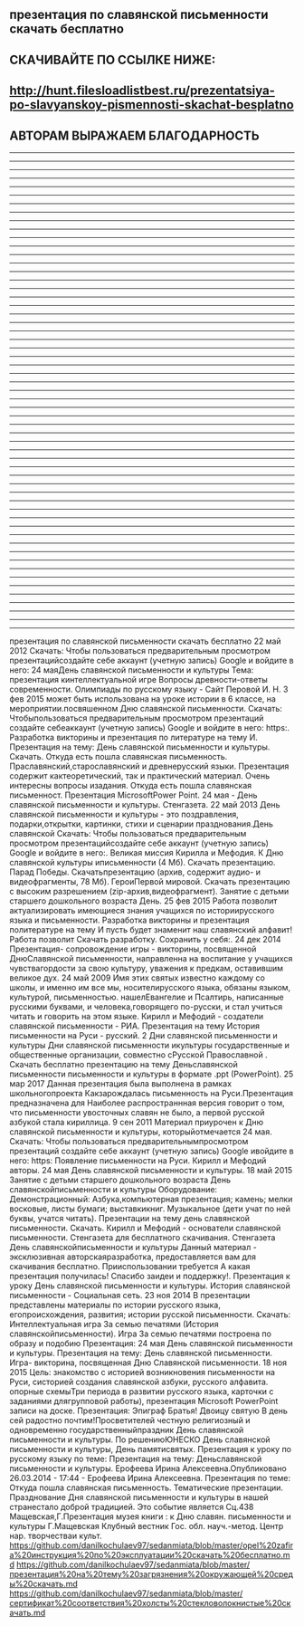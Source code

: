 презентация по славянской письменности скачать бесплатно
--------------------------------------------------
СКАЧИВАЙТЕ ПО ССЫЛКЕ НИЖЕ:
--------------------------------------------------
http://hunt.filesloadlistbest.ru/prezentatsiya-po-slavyanskoy-pismennosti-skachat-besplatno
--------------------------------------------------
АВТОРАМ ВЫРАЖАЕМ БЛАГОДАРНОСТЬ
--------------------------------------------------
--------------------------------------------------
--------------------------------------------------
--------------------------------------------------
--------------------------------------------------
--------------------------------------------------
--------------------------------------------------
--------------------------------------------------
--------------------------------------------------
--------------------------------------------------
--------------------------------------------------
--------------------------------------------------
--------------------------------------------------
--------------------------------------------------
--------------------------------------------------
--------------------------------------------------
--------------------------------------------------
--------------------------------------------------
--------------------------------------------------
--------------------------------------------------
--------------------------------------------------
--------------------------------------------------
--------------------------------------------------
--------------------------------------------------
--------------------------------------------------
--------------------------------------------------
--------------------------------------------------
--------------------------------------------------
--------------------------------------------------
--------------------------------------------------
--------------------------------------------------
--------------------------------------------------
--------------------------------------------------
--------------------------------------------------
--------------------------------------------------
--------------------------------------------------
--------------------------------------------------
--------------------------------------------------
--------------------------------------------------
--------------------------------------------------
--------------------------------------------------
--------------------------------------------------
--------------------------------------------------
--------------------------------------------------
--------------------------------------------------
--------------------------------------------------
--------------------------------------------------
--------------------------------------------------
--------------------------------------------------
--------------------------------------------------
--------------------------------------------------
--------------------------------------------------
--------------------------------------------------
--------------------------------------------------
--------------------------------------------------
--------------------------------------------------
--------------------------------------------------
--------------------------------------------------
презентация по славянской письменности скачать бесплатно 22 май 2012  Скачать:  Чтобы пользоваться предварительным просмотром презентацийсоздайте себе аккаунт (учетную запись) Google и войдите в него:  24 маяДень славянской письменности и культуры Тема: презентация кинтеллектуальной игре Вопросы древности-ответы современности. Олимпиады по русскому языку - Сайт Перовой И. Н. 3 фев 2015  может быть использована на уроке истории в 6 классе, на мероприятии.посвяшенном Дню славянской письменности.  Скачать:  Чтобыпользоваться предварительным просмотром презентаций создайте себеаккаунт (учетную запись) Google и войдите в него: https:. Разработка викторины и презентация по литературе на тему И. Презентация на тему: День славянской письменности и культуры. Скачать. Откуда есть пошла славянская письменность. Праславянский,старославянский и древнерусский языки. Презентация содержит кактеоретический, так и практический материал. Очень интересны вопросы изадания. Откуда есть пошла славянская письменност. Презентация MicrosoftPower Point. 24 мая - День славянской письменности и культуры. Стенгазета. 22 май 2013  День славянской письменности и культуры  - это поздравления, подарки,открытки, картинки, стихи и сценарии празднования.День славянской Скачать:  Чтобы пользоваться предварительным просмотром презентацийсоздайте себе аккаунт (учетную запись) Google и войдите в него:. Великая миссия Кирилла и Мефодия. К Дню славянской культуры иписьменности (4 Мб). Скачать презентацию. Парад Победы. Скачатьпрезентацию (архив, содержит аудио- и видеофрагменты, 78 Мб). ГероиПервой мировой. Скачать презентацию с высоким разрешением (zip-архив,видеофрагмент).
Занятие с детьми старшего дошкольного возраста День. 25 фев 2015  Работа позволит актуализировать имеющиеся знания учащихся по историирусского языка и письменности.  Разработка викторины и презентация политературе на тему И пусть будет знаменит наш славянский алфавит!Работа позволит  Скачать разработку. Сохранить у себя:. 24 дек 2014  Презентация- сопровождение игры - викторины, посвященной ДнюСлавянской письменности, направленна на воспитание у учащихся чувствагордости за свою культуру, уважения к предкам, оставившим великое дух. 24 май 2009  Имя этих святых известно каждому со школы, и именно им все мы, носителирусского языка, обязаны языком, культурой, письменностью.  нашелЕвангелие и Псалтирь, написанные русскими буквами, и человека,говорящего по-русски, и стал учиться читать и говорить на этом языке. Кирилл и Мефодий - создатели славянской письменности - РИА. Презентация на тему История письменности на Руси - русский. 2 Дни славянской письменности и культуры Дни славянской письменности икультуры государственные и общественные организации, совместно сРусской Православной . Скачать бесплатно презентацию на тему Деньславянской письменности письменности и культуры в формате .ppt (PowerPoint). 25 мар 2017  Данная презентация была выполнена в рамках школьногопроекта Какзарождалась письменность на Руси.Презентация предназначена для Наиболее распространнная версия говорит о том, что письменности увосточных славян не было, а первой русской азбукой стала кириллица. 9 сен 2011  Материал приурочен к Дню славянской письменности и культуры, которыйотмечается 24 мая.  Скачать:  Чтобы пользоваться предварительнымпросмотром презентаций создайте себе аккаунт (учетную запись) Google ивойдите в него: https:
Появление письменности на Руси. Кирилл и Мефодий  авторы. 24 мая  День славянской письменности и культуры. 18 май 2015  Занятие с детьми старшего дошкольного возраста День славянскойписьменности и культуры  Оборудование: Демонстрационный: Азбука,компьютерная презентация; камень; мелки восковые, листы бумаги; выставкикниг. Музыкальное  (дети учат по ней буквы, учатся читать). Презентации на тему день славянской письменности. Скачать. Кирилл и Мефодий - основатели славянской письменности. Стенгазета для бесплатного скачивания. Стенгазета День славянскойписьменности и культуры  Данный материал - эксклюзивная авторскаяразработка, предоставляется вам для скачивания бесплатно. Прииспользовании требуется  А какая презентация получилась! Спасибо заидеи и поддержку!. Презентация к уроку День славянской письменности и культуры. История славянской письменности - Социальная сеть. 23 ноя 2014  В презентации представлены материалы по истории русского языка, егопроисхождения, развития; истории русской письменности.  Скачать: Интеллектуальная игра За семью печатями (История славянскойписьменности). Игра За семью печатями построена по образу и подобию
Презентация: 24 мая День славянской письменности и культуры. Презентация на тему: День славянской письменности. Игра- викторина, посвященная Дню Славянской письменности. 18 ноя 2015  Цель: знакомство с историей возникновения письменности на Руси, систорией создания славянской азбуки, русского алфавита.  опорные схемыТри периода в развитии русского языка, карточки с заданиями длягрупповой работы), презентация Microsoft PowerPoint записи на доске. Презентация: Эпиграф Братья! Двоицу святую В день сей радостно почтим!Просветителей честную   религиозный и одновременно государственныйпраздник  День славянской письменности и культуры. По решениюЮНЕСКО   День славянской письменности и культуры, День памятисвятых. Презентация к уроку по русскому языку по теме: Презентация на тему: Деньславянской письменности и культуры. Ерофеева Ирина Алексеевна.Опубликовано 26.03.2014 - 17:44 - Ерофеева Ирина Алексеевна. Презентация по теме: Откуда пошла славянская письменность. Тематические презентации. Празднование Дня славянской письменности и культуры в нашей странестало доброй традицией. Это событие является  Сц.438 Мащевская,Г.Презентация музея книги : к Дню славян. письменности и культуры Г.Мащевская  Клубный вестник  Гос. обл. науч.-метод. Центр нар. творчестваи культ.
https://github.com/danilkochulaev97/sedanmiata/blob/master/opel%20zafira%20инструкция%20по%20эксплуатации%20скачать%20бесплатно.md
https://github.com/danilkochulaev97/sedanmiata/blob/master/презентация%20на%20тему%20загрязнения%20окружающей%20среды%20скачать.md
https://github.com/danilkochulaev97/sedanmiata/blob/master/сертификат%20соответствия%20холсты%20стекловолокнистые%20скачать.md